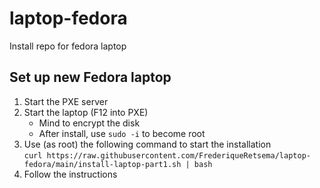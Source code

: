 # laptop-fedora
Install repo for fedora laptop

## Set up new Fedora laptop
1) Start the PXE server
2) Start the laptop (F12 into PXE)
   - Mind to encrypt the disk
   - After install, use `sudo -i` to become root
3) Use (as root) the following command to start the installation  
   `curl https://raw.githubusercontent.com/FrederiqueRetsema/laptop-fedora/main/install-laptop-part1.sh | bash`
4) Follow the instructions
